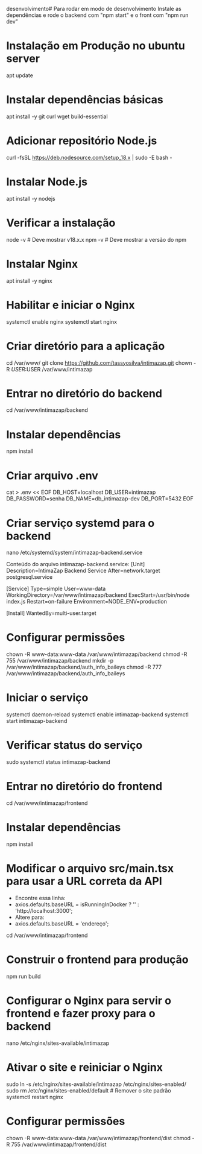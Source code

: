 desenvolvimento# Para rodar em modo de desenvolvimento
Instale as dependências e rode o backend com "npm start" e o front com "npm run dev"

# Instalação em Produção no ubuntu server
apt update

# Instalar dependências básicas
apt install -y git curl wget build-essential

# Adicionar repositório Node.js
curl -fsSL https://deb.nodesource.com/setup_18.x | sudo -E bash -

# Instalar Node.js
apt install -y nodejs

# Verificar a instalação
node -v  # Deve mostrar v18.x.x
npm -v   # Deve mostrar a versão do npm

# Instalar Nginx
apt install -y nginx

# Habilitar e iniciar o Nginx
systemctl enable nginx
systemctl start nginx

# Criar diretório para a aplicação
cd /var/www/
git clone https://github.com/tassyosilva/intimazap.git
chown -R $USER:$USER /var/www/intimazap

# Entrar no diretório do backend
cd /var/www/intimazap/backend

# Instalar dependências
npm install

# Criar arquivo .env
cat > .env << EOF
DB_HOST=localhost
DB_USER=intimazap
DB_PASSWORD=senha
DB_NAME=db_intimazap-dev
DB_PORT=5432
EOF

# Criar serviço systemd para o backend
nano /etc/systemd/system/intimazap-backend.service

Conteúdo do arquivo intimazap-backend.service:
[Unit]
Description=IntimaZap Backend Service
After=network.target postgresql.service

[Service]
Type=simple
User=www-data
WorkingDirectory=/var/www/intimazap/backend
ExecStart=/usr/bin/node index.js
Restart=on-failure
Environment=NODE_ENV=production

[Install]
WantedBy=multi-user.target

# Configurar permissões
chown -R www-data:www-data /var/www/intimazap/backend
chmod -R 755 /var/www/intimazap/backend
mkdir -p /var/www/intimazap/backend/auth_info_baileys
chmod -R 777 /var/www/intimazap/backend/auth_info_baileys

# Iniciar o serviço
systemctl daemon-reload
systemctl enable intimazap-backend
systemctl start intimazap-backend

# Verificar status do serviço
sudo systemctl status intimazap-backend

# Entrar no diretório do frontend
cd /var/www/intimazap/frontend

# Instalar dependências
npm install

# Modificar o arquivo src/main.tsx para usar a URL correta da API
- Encontre essa linha:
- axios.defaults.baseURL = isRunningInDocker ? '' : 'http://localhost:3000';
- Altere para:
- axios.defaults.baseURL = 'endereço';

cd /var/www/intimazap/frontend

# Construir o frontend para produção
npm run build

# Configurar o Nginx para servir o frontend e fazer proxy para o backend
nano /etc/nginx/sites-available/intimazap

# Ativar o site e reiniciar o Nginx
sudo ln -s /etc/nginx/sites-available/intimazap /etc/nginx/sites-enabled/
sudo rm /etc/nginx/sites-enabled/default  # Remover o site padrão
systemctl restart nginx

# Configurar permissões
chown -R www-data:www-data /var/www/intimazap/frontend/dist
chmod -R 755 /var/www/intimazap/frontend/dist